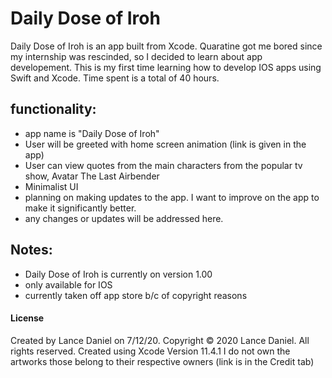 # Daily Dose of Iroh
Daily Dose of Iroh is an app built from Xcode. Quaratine got me bored since my internship was rescinded, so I decided to learn about app developement. This is my first time learning how to develop IOS apps using Swift and Xcode. Time spent is a total of 40 hours.

## functionality:

 - app name is "Daily Dose of Iroh"
 - User will be greeted with home screen animation (link is given in the app)
 - User can view quotes from the main characters from the popular tv show, Avatar The Last Airbender
 - Minimalist UI
 - planning on making updates to the app. I want to improve on the app to make it significantly better.
 - any changes or updates will be addressed here. 

## Notes:
- Daily Dose of Iroh is currently on version 1.00
- only available for IOS
- currently taken off app store b/c of copyright reasons 


#### License
Created by Lance Daniel on 7/12/20.
Copyright © 2020 Lance Daniel. All rights reserved. Created using Xcode Version 11.4.1 
I do not own the artworks those belong to their respective owners (link is in the Credit tab)
